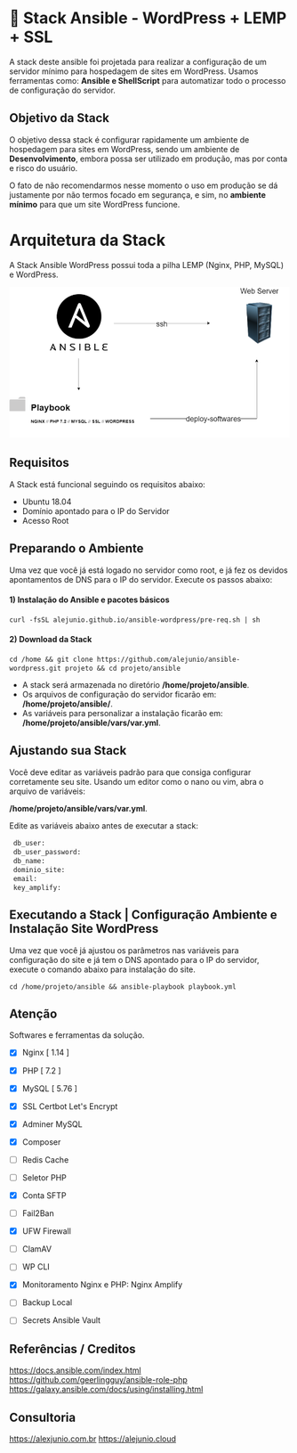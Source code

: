 # 🚀  Stack Ansible - WordPress + LEMP + SSL

A stack deste ansible foi projetada para realizar a configuração de um servidor mínimo para hospedagem de sites em WordPress. Usamos ferramentas como: **Ansible e ShellScript** para automatizar todo o processo de configuração do servidor. 


## Objetivo da Stack

O objetivo dessa stack é configurar rapidamente um ambiente de hospedagem para sites em WordPress, sendo um ambiente de **Desenvolvimento**, embora possa ser utilizado em produção, mas por conta e risco do usuário.

O fato de não recomendarmos nesse momento o uso em produção se dá justamente por não termos focado em segurança, e sim, no **ambiente mínimo** para que um site WordPress funcione.

# Arquitetura da Stack

A Stack Ansible WordPress possui toda a pilha LEMP (Nginx, PHP, MySQL) e WordPress.

![alt text](https://raw.githubusercontent.com/alejunio/ansible-wordpress/main/img/ansible-wordpress.png)


## Requisitos

A Stack está funcional seguindo os requisitos abaixo:
* Ubuntu 18.04
* Domínio apontado para o IP do Servidor
* Acesso Root


## Preparando o Ambiente

Uma vez que você já está logado no servidor como root, e já fez os devidos apontamentos de DNS para o IP do servidor. Execute os passos abaixo:
#### 1) Instalação do Ansible e pacotes básicos
```shell
curl -fsSL alejunio.github.io/ansible-wordpress/pre-req.sh | sh
```

#### 2) Download da Stack
```shell
cd /home && git clone https://github.com/alejunio/ansible-wordpress.git projeto && cd projeto/ansible
```

- A stack será armazenada no diretório **/home/projeto/ansible**.
- Os arquivos de configuração do servidor ficarão em:   **/home/projeto/ansible/**.
- As variáveis para personalizar a instalação ficarão em: **/home/projeto/ansible/vars/var.yml**.

## Ajustando sua Stack

Você deve editar as variáveis padrão para que consiga configurar corretamente seu site.
Usando um editor como o nano ou vim, abra o arquivo de variáveis:

**/home/projeto/ansible/vars/var.yml**.

Edite as variáveis abaixo antes de executar a stack:
```shell
 db_user:  
 db_user_password:
 db_name: 
 dominio_site: 
 email:
 key_amplify: 
```
## Executando a Stack | Configuração Ambiente e Instalação Site WordPress

Uma vez que você já ajustou os parâmetros nas variáveis para configuração do site e já tem o DNS apontado para o IP do servidor, execute o comando abaixo para instalação do site.
```shell
cd /home/projeto/ansible && ansible-playbook playbook.yml 
```

## Atenção

Softwares e ferramentas da solução.

 - [x] Nginx [ 1.14 ]
 - [x] PHP [ 7.2 ]
 - [x] MySQL [ 5.76 ]
 - [x] SSL Certbot Let's Encrypt
 - [x] Adminer MySQL
 - [x] Composer
 - [ ] Redis Cache
 - [ ] Seletor PHP
 - [x] Conta SFTP 
 - [ ] Fail2Ban
 - [x] UFW Firewall
 - [ ] ClamAV
 - [ ] WP CLI
 - [x] Monitoramento Nginx e PHP: Nginx Amplify
 - [ ] Backup Local
 - [ ] Secrets Ansible Vault


 ## Referências / Creditos 

https://docs.ansible.com/index.html </br>
https://github.com/geerlingguy/ansible-role-php </br>
https://galaxy.ansible.com/docs/using/installing.html

## Consultoria
https://alexjunio.com.br
https://alejunio.cloud